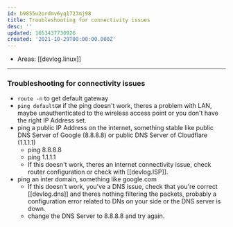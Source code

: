 ```yaml
---
id: b9855u2ordmv6yq1723mj98
title: Troubleshooting for connectivity issues
desc: ''
updated: 1653437730926
created: '2021-10-29T00:00:00.000Z'
---
```


- Areas: [[devlog.linux]]

---

### Troubleshooting for connectivity issues

- `route -n` to get default gateway
- `ping defaultGW` if the ping doesn't work, theres a problem with LAN, maybe unauthenticated to the wireless access point or you don't have the right IP Address set.
- ping a public IP Address on the internet, something stable like public DNS Server of Google (8.8.8.8) or public DNS Server of Cloudflare (1.1.1.1)
  - ping 8.8.8.8
  - ping 1.1.1.1
  - If this doesn't work, theres an internet connectivity issue, check router configuration or check with [[devlog.ISP]].
- ping an inter domain, something like google.com
  - If this doesn't work, you've a DNS issue, check that you're correct [[devlog.dns]] and theres nothing filtering the packets, probably a configuration error related to DNs on your side or the DNS server is down.
  - change the DNS Server to 8.8.8.8 and try again.
